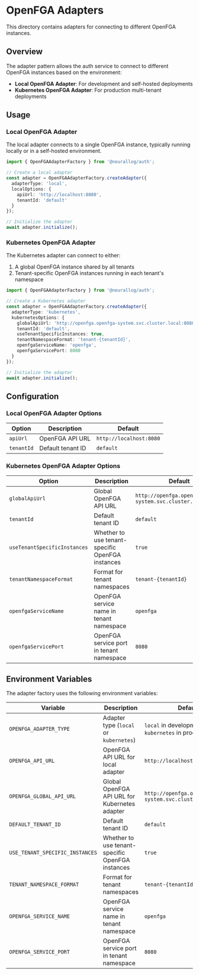 # OpenFGA Adapters

This directory contains adapters for connecting to different OpenFGA instances.

## Overview

The adapter pattern allows the auth service to connect to different OpenFGA instances based on the environment:

- **Local OpenFGA Adapter**: For development and self-hosted deployments
- **Kubernetes OpenFGA Adapter**: For production multi-tenant deployments

## Usage

### Local OpenFGA Adapter

The local adapter connects to a single OpenFGA instance, typically running locally or in a self-hosted environment.

```typescript
import { OpenFGAAdapterFactory } from '@neurallog/auth';

// Create a local adapter
const adapter = OpenFGAAdapterFactory.createAdapter({
  adapterType: 'local',
  localOptions: {
    apiUrl: 'http://localhost:8080',
    tenantId: 'default'
  }
});

// Initialize the adapter
await adapter.initialize();
```

### Kubernetes OpenFGA Adapter

The Kubernetes adapter can connect to either:

1. A global OpenFGA instance shared by all tenants
2. Tenant-specific OpenFGA instances running in each tenant's namespace

```typescript
import { OpenFGAAdapterFactory } from '@neurallog/auth';

// Create a Kubernetes adapter
const adapter = OpenFGAAdapterFactory.createAdapter({
  adapterType: 'kubernetes',
  kubernetesOptions: {
    globalApiUrl: 'http://openfga.openfga-system.svc.cluster.local:8080',
    tenantId: 'default',
    useTenantSpecificInstances: true,
    tenantNamespaceFormat: 'tenant-{tenantId}',
    openfgaServiceName: 'openfga',
    openfgaServicePort: 8080
  }
});

// Initialize the adapter
await adapter.initialize();
```

## Configuration

### Local OpenFGA Adapter Options

| Option | Description | Default |
|--------|-------------|---------|
| `apiUrl` | OpenFGA API URL | `http://localhost:8080` |
| `tenantId` | Default tenant ID | `default` |

### Kubernetes OpenFGA Adapter Options

| Option | Description | Default |
|--------|-------------|---------|
| `globalApiUrl` | Global OpenFGA API URL | `http://openfga.openfga-system.svc.cluster.local:8080` |
| `tenantId` | Default tenant ID | `default` |
| `useTenantSpecificInstances` | Whether to use tenant-specific OpenFGA instances | `true` |
| `tenantNamespaceFormat` | Format for tenant namespaces | `tenant-{tenantId}` |
| `openfgaServiceName` | OpenFGA service name in tenant namespace | `openfga` |
| `openfgaServicePort` | OpenFGA service port in tenant namespace | `8080` |

## Environment Variables

The adapter factory uses the following environment variables:

| Variable | Description | Default |
|----------|-------------|---------|
| `OPENFGA_ADAPTER_TYPE` | Adapter type (`local` or `kubernetes`) | `local` in development, `kubernetes` in production |
| `OPENFGA_API_URL` | OpenFGA API URL for local adapter | `http://localhost:8080` |
| `OPENFGA_GLOBAL_API_URL` | Global OpenFGA API URL for Kubernetes adapter | `http://openfga.openfga-system.svc.cluster.local:8080` |
| `DEFAULT_TENANT_ID` | Default tenant ID | `default` |
| `USE_TENANT_SPECIFIC_INSTANCES` | Whether to use tenant-specific OpenFGA instances | `true` |
| `TENANT_NAMESPACE_FORMAT` | Format for tenant namespaces | `tenant-{tenantId}` |
| `OPENFGA_SERVICE_NAME` | OpenFGA service name in tenant namespace | `openfga` |
| `OPENFGA_SERVICE_PORT` | OpenFGA service port in tenant namespace | `8080` |
